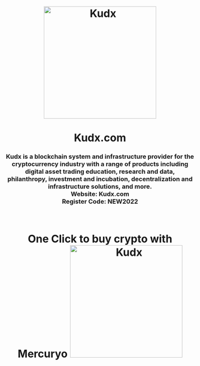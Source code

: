 <h1 align="center">
  <img src="https://i.ibb.co/Y8P5vhT/kudx.png" alt="Kudx" width="300"/>
  <br/><br/>
  Kudx.com
</h1>

<h3 align="center">
  Kudx is a blockchain system and infrastructure provider for the cryptocurrency industry with a range of products including digital asset trading education, research and data, philanthropy, investment and incubation, decentralization and infrastructure solutions, and more.
  <br>Website: Kudx.com<br>Register Code: NEW2022
</h3>

<h1 align="center">
  <br>
  One Click to buy crypto with Mercuryo
  <img src="https://i.ibb.co/BccY8WB/Screenshot-7.png" alt="Kudx" width="300"/>
</h1>
